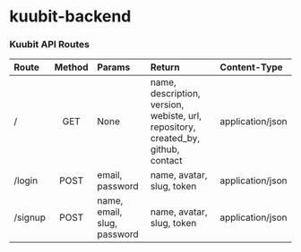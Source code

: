 # kuubit-backend


### Kuubit API Routes

| Route      |      Method   |  Params                      |  Return                   | Content-Type     |
|:-----------|:-------------:|:-----------------------------|:--------------------------|:-----------------|
| /          |  GET          | None                         | name, description, version, webiste, url, repository, created_by, github, contact | application/json |
| /login     |  POST         | email, password              | name, avatar, slug, token | application/json |
| /signup    |  POST         | name, email, slug, password  | name, avatar, slug, token | application/json |
